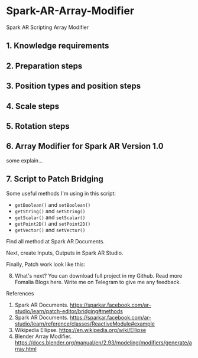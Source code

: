 # Spark-AR-Array-Modifier
<html>
  <body>
Spark AR Scripting
Array Modifier
    
<h2>1. Knowledge requirements</h2>
    
<h2>2. Preparation steps</h2>
    
<h2>3. Position types and position steps</h2>
    
<h2>4. Scale steps</h2>
    
<h2>5. Rotation steps</h2>
    
<h2>6. Array Modifier for Spark AR Version 1.0</h2>
some explain…
    
<h2>7. Script to Patch Bridging</h2>
Some useful methods I'm using in this script:
<ul>
<li><code>getBoolean()</code> and <code>setBoolean()</code></li>
<li><code>getString()</code> and <code>setString()</code></li>
<li><code>getScalar()</code> and <code>setScalar()</code></li>
<li><code>getPoint2D()</code> and <code>setPoint2D()</code></li>
<li><code>getVector()</code> and <code>setVector()</code></li>
</ul>
Find all method at Spark AR Documents.

Next, create Inputs, Outputs in Spark AR Studio.

Finally, Patch work look like this:




8. What's next?
You can download full project in my Github.
Read more Fomalia Blogs here.
Write me on Telegram to give me any feedback.


References
1. Spark AR Documents. https://sparkar.facebook.com/ar-studio/learn/patch-editor/bridging#methods
2. Spark AR Documents. https://sparkar.facebook.com/ar-studio/learn/reference/classes/ReactiveModule#example
3. Wikipedia Ellipse. https://en.wikipedia.org/wiki/Ellipse
4. Blender Array Modifier. https://docs.blender.org/manual/en/2.93/modeling/modifiers/generate/array.html
  </body>
</html>
